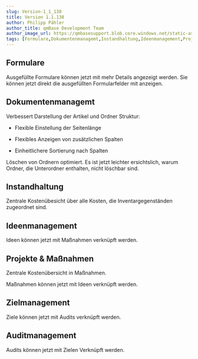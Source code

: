 ```yaml
---
slug: Version-1_1_138
title: Version 1.1.138
author: Philipp Pähler
author_title: qmBase Development Team
author_image_url: https://qmbasesupport.blob.core.windows.net/static-assets/img/persons/paehler_round.png
tags: [Formulare,Dokumentenmanagemt,Instandhaltung,Ideenmanagement,Projekte & Maßnahmen,Zielmanagement,Auditmanagement, Changelog]
---
```

## Formulare

Ausgefüllte Formulare können jetzt mit mehr Details angezeigt werden. Sie können jetzt direkt die ausgefüllten Formularfelder mit anzeigen.

## Dokumentenmanagemt

Verbessert Darstellung der Artikel und Ordner Struktur:

*   Flexible Einstellung der Seitenlänge

*   Flexibles Anzeigen von zusätzlichen Spalten

*   Einheitlichere Sortierung nach Spalten

Löschen von Ordnern optimiert. Es ist jetzt leichter ersichtslich, warum Ordner, die Unterordner enthalten, nicht löschbar sind.

## Instandhaltung

Zentrale Kostenübesicht über alle Kosten, die Inventargegenständen zugeordnet sind.

## Ideenmanagement

Ideen können jetzt mit Maßnahmen verknüpft werden.

## Projekte & Maßnahmen

Zentrale Kostenübersicht in Maßnahmen.

Maßnahmen können jetzt mit Ideen verknüpft werden.

## Zielmanagement

Ziele können jetzt mit Audits verknüpft werden.

## Auditmanagement

Audits können jetzt mit Zielen Verknüpft werden.